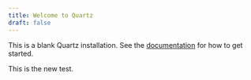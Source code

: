 ```yaml
---
title: Welcome to Quartz
draft: false
---
```


This is a blank Quartz installation.
See the [documentation](https://quartz.jzhao.xyz) for how to get started.

This is the new test.
